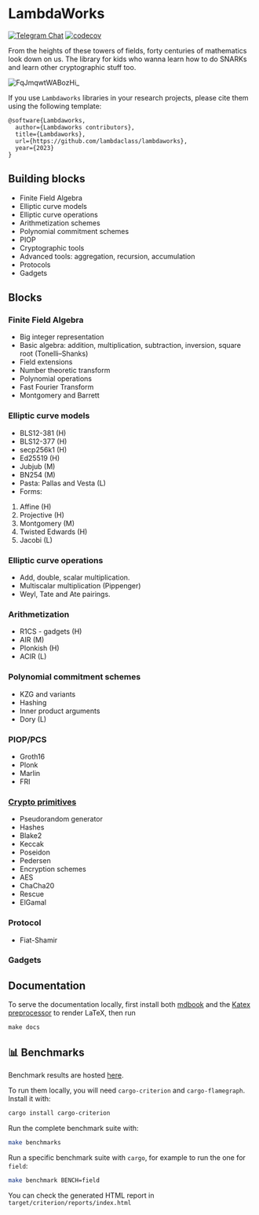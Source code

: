 # LambdaWorks

<div>

[![Telegram Chat][tg-badge]][tg-url]
[![codecov](https://img.shields.io/codecov/c/github/lambdaclass/lambdaworks)](https://codecov.io/gh/lambdaclass/lambdaworks)

[tg-badge]: https://img.shields.io/static/v1?color=green&logo=telegram&label=chat&style=flat&message=join
[tg-url]: https://t.me/+98Whlzql7Hs0MDZh

</div>

From the heights of these towers of fields, forty centuries of mathematics look down on us. The library for kids who wanna learn how to do SNARKs and learn other cryptographic stuff too.

![FqJmqwtWABozHi_](https://user-images.githubusercontent.com/569014/222294400-4a9e2a46-2823-4a98-b0f4-2293d372cccb.jpeg)

If you use ```Lambdaworks``` libraries in your research projects, please cite them using the following template:

```
@software{Lambdaworks,
  author={Lambdaworks contributors},
  title={Lambdaworks},
  url={https://github.com/lambdaclass/lambdaworks},
  year={2023}
}
```

## Building blocks

- Finite Field Algebra
- Elliptic curve models
- Elliptic curve operations
- Arithmetization schemes
- Polynomial commitment schemes
- PIOP
- Cryptographic tools
- Advanced tools: aggregation, recursion, accumulation
- Protocols
- Gadgets

## Blocks
### Finite Field Algebra
- Big integer representation
- Basic algebra: addition, multiplication, subtraction, inversion, square root (Tonelli–Shanks)
- Field extensions
- Number theoretic transform
- Polynomial operations
- Fast Fourier Transform
- Montgomery and Barrett

### Elliptic curve models
- BLS12-381 (H)
- BLS12-377 (H)
- secp256k1 (H)
- Ed25519 (H)
- Jubjub (M)
- BN254 (M)
- Pasta: Pallas and Vesta (L)
- Forms:
1. Affine (H)
2. Projective (H)
3. Montgomery (M)
4. Twisted Edwards (H)
5. Jacobi (L)

### Elliptic curve operations
- Add, double, scalar multiplication.
- Multiscalar multiplication (Pippenger)
- Weyl, Tate and Ate pairings.

### Arithmetization
- R1CS - gadgets (H)
- AIR (M)
- Plonkish (H)
- ACIR (L)

### Polynomial commitment schemes
- KZG and variants
- Hashing
- Inner product arguments
- Dory (L)

### PIOP/PCS
- Groth16
- Plonk
- Marlin
- FRI

### [Crypto primitives](https://github.com/RustCrypto)
- Pseudorandom generator
- Hashes
- Blake2
- Keccak
- Poseidon
- Pedersen
- Encryption schemes
- AES
- ChaCha20
- Rescue
- ElGamal

### Protocol
- Fiat-Shamir

### Gadgets

## Documentation

To serve the documentation locally, first install both [mdbook](https://rust-lang.github.io/mdBook/guide/installation.html) and the [Katex preprocessor](https://github.com/lzanini/mdbook-katex#getting-started) to render LaTeX, then run

```
make docs
```

## 📊 Benchmarks

Benchmark results are hosted [here](https://lambdaclass.github.io/lambdaworks/bench).

To run them locally, you will need `cargo-criterion` and `cargo-flamegraph`. Install it with:

```bash
cargo install cargo-criterion
```

Run the complete benchmark suite with:

```bash
make benchmarks
```

Run a specific benchmark suite with `cargo`, for example to run the one for `field`:

```bash
make benchmark BENCH=field
```

You can check the generated HTML report in `target/criterion/reports/index.html`
